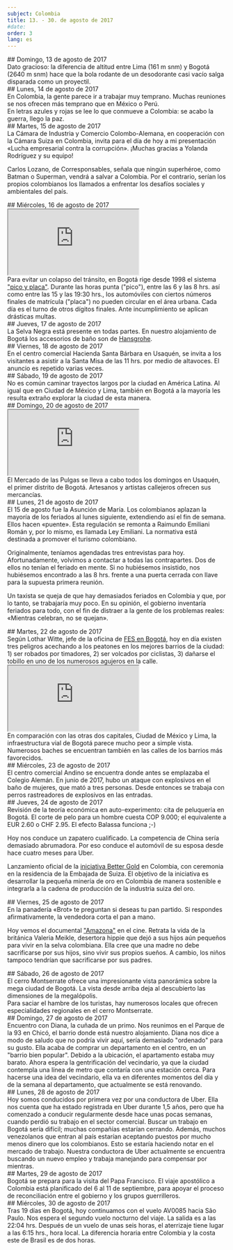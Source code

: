 ```yaml
---
subject: Colombia
title: 13. - 30. de agosto de 2017
#date:
order: 3
lang: es
---
```

<div class="content" markdown="1">
## Domingo, 13 de agosto de 2017
</div>

<div class="content" markdown="1">
Dato gracioso: la diferencia de altitud entre Lima (161 m snm) y Bogotá (2640 m snm) hace que la bola rodante de un desodorante casi vacío salga disparada como un proyectil.
</div>

<div class="content" markdown="1">
## Lunes, 14 de agosto de 2017
</div>

<div class="content" markdown="1">
En Colombia, la gente parece ir a trabajar muy temprano. Muchas reuniones se nos ofrecen más temprano que en México o Perú.
</div>

<div class="media-wrapper">
    <img class="lazy" data-class="lazy" data-src="../../media/img/ftb/Graffiti_der_Krieg_ist_vorbei_es_kam_der_Frieden_Bogota.jpg">
</div>

<div class="content" markdown="1">
En letras azules y rojas se lee lo que conmueve a Colombia: se acabo la guerra, llego la paz.
</div>

<div class="content" markdown="1">
## Martes, 15 de agosto de 2017
</div>

<div class="media-wrapper">
    <img class="lazy" data-class="lazy" data-src="../../media/img/ftb/20170815_Vortrag_AHK_Bogota.jpg">
</div>

<div class="content" markdown="1">
La Cámara de Industria y Comercio Colombo-Alemana, en cooperación con la Cámara Suiza en Colombia, invita para el día de hoy a mi presentación «Lucha empresarial contra la corrupción». ¡Muchas gracias a Yolanda Rodríguez y su equipo!

Carlos Lozano, de Corresponsables, señala que ningún superhéroe, como Batman o Superman, vendrá a salvar a Colombia. Por el contrario, serían los propios colombianos los llamados a enfrentar los desafíos sociales y ambientales del país.
</div>

<div class="content" markdown="1">
## Miércoles, 16 de agosto de 2017
</div>

<div class="media-wrapper">
    <div class="video">
        <iframe src="https://www.youtube.com/embed/m69imNpJL_Q?ecver=1" allowfullscreen></iframe>
    </div>
</div>

<div class="content" markdown="1">
Para evitar un colapso del tránsito, en Bogotá rige desde 1998 el sistema <a href="http://www.eltiempo.com/pico-y-placa/">"pico y placa"</a>. Durante las horas punta ("pico"), entre las 6 y las 8 hrs. así como entre las 15 y las 19:30 hrs., los automóviles con ciertos números finales de matrícula ("placa") no pueden circular en el área urbana. Cada día es el turno de otros dígitos finales. Ante incumplimiento se aplican drásticas multas.
</div>

<div class="content" markdown="1">
## Jueves, 17 de agosto de 2017
</div>

<div class="content" markdown="1">
La Selva Negra está presente en todas partes. En nuestro alojamiento de Bogotá los accesorios de baño son de <a href="http://www.hansgrohe.com/de/">Hansgrohe</a>.
</div>

<div class="content" markdown="1">
## Viernes, 18 de agosto de 2017
</div>

<div class="content" markdown="1">
En el centro comercial Hacienda Santa Bárbara en Usaquén, se invita a los visitantes a asistir a la Santa Misa de las 11 hrs. por medio de altavoces. El anuncio es repetido varias veces.
</div>

<div class="content" markdown="1">
## Sábado, 19 de agosto de 2017
</div>

<div class="content" markdown="1">
No es común caminar trayectos largos por la ciudad en América Latina. Al igual que en Ciudad de México y Lima, también en Bogotá a la mayoría les resulta extraño explorar la ciudad de esta manera.
</div>

<div class="content" markdown="1">
## Domingo, 20 de agosto de 2017
</div>

<div class="media-wrapper">
    <div class="video">
        <iframe src="https://www.youtube.com/embed/uL7Dz0ZWpW8?ecver=1" allowfullscreen></iframe>
    </div>
</div>

<div class="content" markdown="1">
El Mercado de las Pulgas se lleva a cabo todos los domingos en Usaquén, el primer distrito de Bogotá. Artesanos y artistas callejeros ofrecen sus mercancías.
</div>

<div class="content" markdown="1">
## Lunes, 21 de agosto de 2017
</div>

<div class="content" markdown="1">
El 15 de agosto fue la Asunción de María. Los colombianos aplazan la mayoría de los feriados al lunes siguiente, extendiendo así el fin de semana. Ellos hacen «puente». Esta regulación se remonta a Raimundo Emiliani Román y, por lo mismo, es llamada Ley Emiliani. La normativa está destinada a promover el turismo colombiano.

Originalmente, teníamos agendadas tres entrevistas para hoy. Afortunadamente, volvimos a contactar a todas las contrapartes. Dos de ellos no tenían el feriado en mente. Si no hubiésemos insistido, nos hubiésemos encontrado a las 8 hrs. frente a una puerta cerrada con llave para la supuesta primera reunión.

Un taxista se queja de que hay demasiados feriados en Colombia y que, por lo tanto, se trabajaría muy poco. En su opinión, el gobierno inventaría feriados para todo, con el fin de distraer a la gente de los problemas reales: «Mientras celebran, no se quejan».
</div>

<div class="content" markdown="1">
## Martes, 22 de agosto de 2017
</div>

<div class="content" markdown="1">
Según Lothar Witte, jefe de la oficina de <a href="https://www.fes.de/de/?id=316">FES en Bogotá</a>, hoy en día existen tres peligros acechando a los peatones en los mejores barrios de la ciudad: 1) ser robados por timadores, 2) ser volcados por ciclistas, 3) dañarse el tobillo en uno de los numerosos agujeros en la calle.
</div>

<div class="media-wrapper">
    <div class="video">
        <iframe src="https://www.youtube.com/embed/JiEffTAyHKc?ecver=1" allowfullscreen></iframe>
    </div>
</div>

<div class="content" markdown="1">
En comparación con las otras dos capitales, Ciudad de México y Lima, la infraestructura vial de Bogotá parece mucho peor a simple vista. Numerosos baches se encuentran también en las calles de los barrios más favorecidos.
</div>

<div class="content" markdown="1">
## Miércoles, 23 de agosto de 2017
</div>

<div class="media-wrapper">
    <img class="lazy" data-class="lazy" data-src="../../media/img/ftb/20170823_144625.jpg">
</div>

<div class="content" markdown="1">
El centro comercial Andino se encuentra donde antes se emplazaba el Colegio Alemán. En junio de 2017, hubo un ataque con explosivos en el baño de mujeres, que mató a tres personas. Desde entonces se trabaja con perros rastreadores de explosivos en las entradas.
</div>

<div class="content" markdown="1">
## Jueves, 24 de agosto de 2017
</div>

<div class="media-wrapper">
    <img class="lazy" data-class="lazy" data-src="../../media/img/ftb/20170824_125404.jpg">
</div>

<div class="content" markdown="1">
Revisión de la teoría económica en auto-experimento: cita de peluquería en Bogotá. El corte de pelo para un hombre cuesta COP 9.000; el equivalente a EUR 2.60 o CHF 2.95. El efecto Balassa funciona ;-)

Hoy nos conduce un zapatero cualificado. La competencia de China sería demasiado abrumadora. Por eso conduce el automóvil de su esposa desde hace cuatro meses para Uber.

Lanzamiento oficial de la <a href="http://www.swissbettergold.ch/en/about">iniciativa Better Gold</a> en Colombia, con ceremonia en la residencia de la Embajada de Suiza. El objetivo de la iniciativa es desarrollar la pequeña minería de oro en Colombia de manera sostenible e integrarla a la cadena de producción de la industria suiza del oro.
</div>

<div class="content" markdown="1">
## Viernes, 25 de agosto de 2017
</div>

<div class="media-wrapper">
    <img class="lazy" data-class="lazy" data-src="../../media/img/ftb/20170825_Baeckerei_Brot.jpg">
</div>

<div class="content" markdown="1">
En la panadería «Brot» te preguntan si deseas tu pan partido. Si respondes afirmativamente, la vendedora corta el pan a mano.

Hoy vemos el documental <a href="http://www.imdb.com/title/tt5116402/">"Amazona"</a> en el cine. Retrata la vida de la británica Valeria Meikle, desertora hippie que dejó a sus hijos aún pequeños para vivir en la selva colombiana. Ella cree que una madre no debe sacrificarse por sus hijos, sino vivir sus propios sueños. A cambio, los niños tampoco tendrían que sacrificarse por sus padres.
</div>

<div class="content" markdown="1">
## Sábado, 26 de agosto de 2017
</div>

<div class="media-wrapper">
    <img class="lazy" data-class="lazy" data-src="../../media/img/20170826_120343.jpg">
</div>

<div class="content" markdown="1">
El cerro Montserrate ofrece una impresionante vista panorámica sobre la mega ciudad de Bogotá. La vista desde arriba deja al descubierto las dimensiones de la megalópolis.
</div>

<div class="media-wrapper">
    <img class="lazy" data-class="lazy" data-src="../../media/img/ftb/20170826_123004.jpg">
</div>

<div class="content" markdown="1">
Para saciar el hambre de los turistas, hay numerosos locales que ofrecen especialidades regionales en el cerro Montserrate.
</div>

<div class="content" markdown="1">
## Domingo, 27 de agosto de 2017
</div>

<div class="content" markdown="1">
Encuentro con Diana, la cuñada de un primo. Nos reunimos en el Parque de la 93 en Chicó, el barrio donde está nuestro alojamiento. Diana nos dice a modo de saludo que no podría vivir aquí, sería demasiado "ordenado" para su gusto. Ella acaba de comprar un departamento en el centro, en un "barrio bien popular". Debido a la ubicación, el apartamento estaba muy barato. Ahora espera la gentrificación del vecindario, ya que la ciudad contempla una línea de metro que contaría con una estación cerca. Para hacerse una idea del vecindario, ella va en diferentes momentos del día y de la semana al departamento, que actualmente se está renovando.
</div>

<div class="content" markdown="1">
## Lunes, 28 de agosto de 2017
</div>

<div class="content" markdown="1">
Hoy somos conducidos por primera vez por una conductora de Uber. Ella nos cuenta que ha estado registrada en Uber durante 1,5 años, pero que ha comenzado a conducir regularmente desde hace unas pocas semanas, cuando perdió su trabajo en el sector comercial. Buscar un trabajo en Bogotá sería difícil; muchas compañías estarían cerrando. Además, muchos venezolanos que entran al país estarían aceptando puestos por mucho menos dinero que los colombianos. Esto se estaría haciendo notar en el mercado de trabajo. Nuestra conductora de Uber actualmente se encuentra buscando un nuevo empleo y trabaja manejando para compensar por mientras.
</div>

<div class="content" markdown="1">
## Martes, 29 de agosto de 2017
</div>

<div class="media-wrapper">
    <img class="lazy" data-class="lazy" data-src="../../media/img/ftb/20170818_171730.jpg">
</div>

<div class="content" markdown="1">
Bogotá se prepara para la visita del Papa Francisco. El viaje apostólico a Colombia está planificado del 6 al 11 de septiembre, para apoyar el proceso de reconciliación entre el gobierno y los grupos guerrilleros.
</div>

<div class="content" markdown="1">
## Miércoles, 30 de agosto de 2017
</div>

<div class="content" markdown="1">
Tras 19 días en Bogotá, hoy continuamos con el vuelo AV0085 hacia São Paulo. Nos espera el segundo vuelo nocturno del viaje. La salida es a las 22:04 hrs. Después de un vuelo de unas seis horas, el aterrizaje tiene lugar a las 6:15 hrs., hora local. La diferencia horaria entre Colombia y la costa este de Brasil es de dos horas.
</div>
